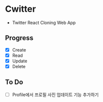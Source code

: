 # Cwitter

- Twitter React Cloning Web App

## Progress

- [x] Create
- [x] Read
- [x] Update
- [x] Delete

## To Do

- [ ] Profile에서 프로필 사진 업데이트 기능 추가하기
